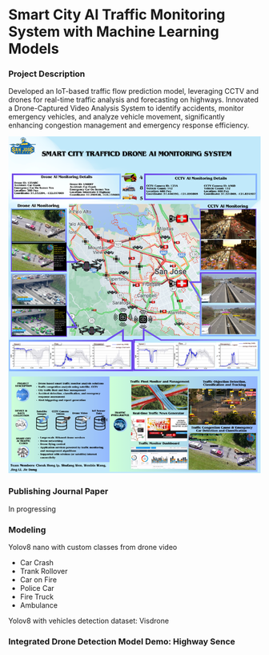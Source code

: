 # Smart City AI Traffic Monitoring System with Machine Learning Models

### Project Description
Developed an IoT-based traffic flow prediction model, leveraging CCTV and drones for real-time traffic analysis and forecasting on highways. Innovated a Drone-Captured Video Analysis System to identify accidents, monitor emergency vehicles, and analyze vehicle movement, significantly enhancing congestion management and emergency response efficiency.

![Poster](poster.jpg)

### Publishing Journal Paper
In progressing

### Modeling
Yolov8 nano with custom classes from drone video
* Car Crash
* Trank Rollover
* Car on Fire
* Police Car
* Fire Truck
* Ambulance

Yolov8 with vehicles detection dataset: Visdrone

### Integrated Drone Detection Model Demo: Highway Sence


